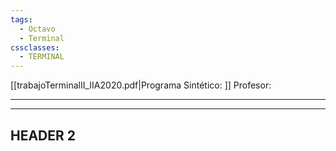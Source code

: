 ```yaml
---
tags:
  - Octavo
  - Terminal
cssclasses:
  - TERMINAL
---
```


[[trabajoTerminalII_IIA2020.pdf|Programa Sintético: ]]
Profesor: 
____
____
## HEADER 2

